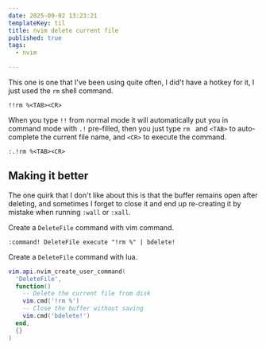 ```yaml
---
date: 2025-09-02 13:23:21
templateKey: til
title: nvim delete current file
published: true
tags:
  - nvim

---
```


This one is one that I've been using quite often, I did't have a hotkey for it,
I just used the `rm` shell command.

``` vim
!!rm %<TAB><CR>
```

When you type `!!` from normal mode it will automatically put you in command
mode with `.!` pre-filled, then you just type `rm ` and `<TAB>` to
auto-complete the current file name, and `<CR>` to execute the command.

``` vim
:.!rm %<TAB><CR>

```

## Making it better

The one quirk that I don't like about this is that the buffer remains open
after deleting, and sometimes I forget to close it and end up re-creating it by
mistake when running `:wall` or `:xall`.


Create a `DeleteFile` command with vim command.

``` vim
:command! DeleteFile execute "!rm %" | bdelete!
```

Create a `DeleteFile` command with lua.
``` lua
vim.api.nvim_create_user_command(
  'DeleteFile',
  function()
    -- Delete the current file from disk
    vim.cmd('!rm %')
    -- Close the buffer without saving
    vim.cmd('bdelete!')
  end,
  {}
)
```
